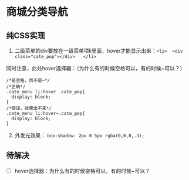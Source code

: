# 商城分类导航

## 纯CSS实现
1. 二级菜单的div要放在一级菜单项li里面，hover才能显示出来：`<li>  <div class="cate_pop"></div>   </li>`

  同时注意，此处hover选择器：（为什么有的时候空格可以，有的时候~可以？）
  ```
  /*是空格，而不是~*/
  /*正确*/
  .cate_menu li:hover .cate_pop{
	display: block;
  }
  /*错误，效果出不来*/
  .cate_menu li:hover~.cate_pop{
	display: block;
  }
  ```
2. 外发光效果： `box-shadow: 2px 0 5px rgba(0,0,0,.3);`



## 待解决
- [ ] hover选择器：为什么有的时候空格可以，有的时候~可以？
